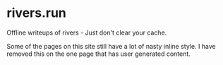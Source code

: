 # rivers.run
Offline writeups of rivers - Just don't clear your cache.


Some of the pages on this site still have a lot of nasty inline style. I have removed this on the one page that has user generated content.
